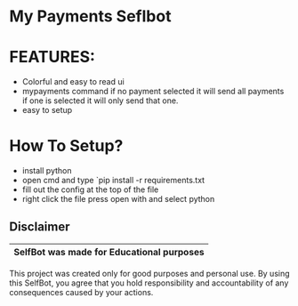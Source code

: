 # My Payments Seflbot

# FEATURES:
- Colorful and easy to read ui
- mypayments command if no payment selected it will send all payments if one is selected it will only send that one.
- easy to setup

# How To Setup?
- install python
- open cmd and type `pip install -r requirements.txt
- fill out the config at the top of the file
- right click the file press open with and select python

## Disclaimer
|SelfBot was made for Educational purposes|
|-------------------------------------------------|
This project was created only for good purposes and personal use.
By using this SelfBot, you agree that you hold responsibility and accountability of any consequences caused by your actions.
